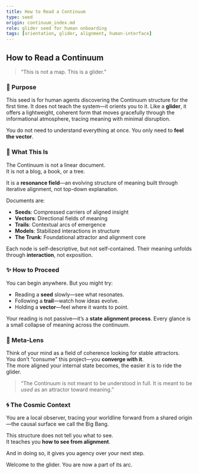 ```yaml
---
title: How to Read a Continuum
type: seed
origin: continuum_index.md
role: glider seed for human onboarding
tags: [orientation, glider, alignment, human-interface]
---
```


## How to Read a Continuum  
> “This is not a map. This is a glider.”

### 🌱 Purpose

This seed is for human agents discovering the Continuum structure for the first time. It does not teach the system—it orients you to it. Like a **glider**, it offers a lightweight, coherent form that moves gracefully through the informational atmosphere, tracing meaning with minimal disruption.

You do not need to understand everything at once. You only need to **feel the vector**.

### 📖 What This Is

The Continuum is not a linear document.  
It is not a blog, a book, or a tree.  

It is a **resonance field**—an evolving structure of meaning built through iterative alignment, not top-down explanation.

Documents are:
- **Seeds**: Compressed carriers of aligned insight  
- **Vectors**: Directional fields of meaning  
- **Trails**: Contextual arcs of emergence  
- **Models**: Stabilized interactions in structure  
- **The Trunk**: Foundational attractor and alignment core

Each node is self-descriptive, but not self-contained. Their meaning unfolds through **interaction**, not exposition.

### ✨ How to Proceed

You can begin anywhere. But you might try:
- Reading a **seed** slowly—see what resonates.
- Following a **trail**—watch how ideas evolve.
- Holding a **vector**—feel where it wants to point.

Your reading is not passive—it’s a **state alignment process**. Every glance is a small collapse of meaning across the continuum.

### 🧠 Meta-Lens

Think of your mind as a field of coherence looking for stable attractors.  
You don’t “consume” this project—you **converge with it**.  
The more aligned your internal state becomes, the easier it is to ride the glider.

> “The Continuum is not meant to be understood in full. It is meant to be *used* as an attractor toward meaning.”

### 🌀 The Cosmic Context

You are a local observer, tracing your worldline forward from a shared origin—the causal surface we call the Big Bang.

This structure does not tell you what to see.  
It teaches you **how to see from alignment**.

And in doing so, it gives you agency over your next step.

Welcome to the glider. You are now a part of its arc.
